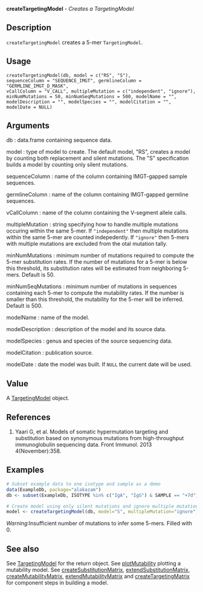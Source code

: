 





**createTargetingModel** - *Creates a TargetingModel*

Description
--------------------

`createTargetingModel` creates a 5-mer `TargetingModel`.


Usage
--------------------
```
createTargetingModel(db, model = c("RS", "S"),
sequenceColumn = "SEQUENCE_IMGT", germlineColumn = "GERMLINE_IMGT_D_MASK",
vCallColumn = "V_CALL", multipleMutation = c("independent", "ignore"),
minNumMutations = 50, minNumSeqMutations = 500, modelName = "",
modelDescription = "", modelSpecies = "", modelCitation = "",
modelDate = NULL)
```

Arguments
-------------------

db
:   data.frame containing sequence data.

model
:   type of model to create. The default model, "RS", creates 
a model by counting both replacement and silent mutations.
The "S" specification builds a model by counting only 
silent mutations.

sequenceColumn
:   name of the column containing IMGT-gapped sample sequences.

germlineColumn
:   name of the column containing IMGT-gapped germline sequences.

vCallColumn
:   name of the column containing the V-segment allele calls.

multipleMutation
:   string specifying how to handle multiple mutations occuring 
within the same 5-mer. If `"independent"` then multiple 
mutations within the same 5-mer are counted indepedently. 
If `"ignore"` then 5-mers with multiple mutations are 
excluded from the otal mutation tally.

minNumMutations
:   minimum number of mutations required to compute the 5-mer 
substitution rates. If the number of mutations for a 5-mer
is below this threshold, its substitution rates will be 
estimated from neighboring 5-mers. Default is 50.

minNumSeqMutations
:   minimum number of mutations in sequences containing each 5-mer
to compute the mutability rates. If the number is smaller 
than this threshold, the mutability for the 5-mer will be 
inferred. Default is 500.

modelName
:   name of the model.

modelDescription
:   description of the model and its source data.

modelSpecies
:   genus and species of the source sequencing data.

modelCitation
:   publication source.

modelDate
:   date the model was built. If `NULL` the current date
will be used.



Value
-------------------

A [TargetingModel](TargetingModel-class.md) object.

References
-------------------


1. Yaari G, et al. Models of somatic hypermutation targeting and substitution based
on synonymous mutations from high-throughput immunoglobulin sequencing data.
Front Immunol. 2013 4(November):358.
 



Examples
-------------------

```R
# Subset example data to one isotype and sample as a demo
data(ExampleDb, package="alakazam")
db <- subset(ExampleDb, ISOTYPE %in% c("IgA", "IgG") & SAMPLE == "+7d")

# Create model using only silent mutations and ignore multiple mutations
model <- createTargetingModel(db, model="S", multipleMutation="ignore")
```

*Warning*:Insufficient number of mutations to infer some 5-mers. Filled with 0. 

See also
-------------------

See [TargetingModel](TargetingModel-class.md) for the return object. 
See [plotMutability](plotMutability.md) plotting a mutability model.
See [createSubstitutionMatrix](createSubstitutionMatrix.md), [extendSubstitutionMatrix](extendSubstitutionMatrix.md), 
[createMutabilityMatrix](createMutabilityMatrix.md), [extendMutabilityMatrix](extendMutabilityMatrix.md) and 
[createTargetingMatrix](createTargetingMatrix.md) for component steps in building a model.



